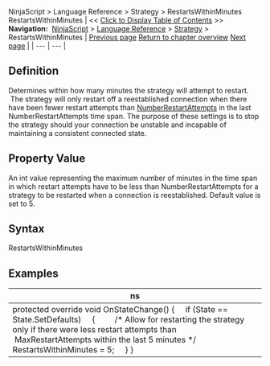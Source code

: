 ﻿
NinjaScript > Language Reference > Strategy > RestartsWithinMinutes
RestartsWithinMinutes
| << [Click to Display Table of Contents](restartswithinminutes.md) >> **Navigation:**     [NinjaScript](ninjascript.md) > [Language Reference](language_reference_wip.md) > [Strategy](strategy.md) > RestartsWithinMinutes | [Previous page](realtimeerrorhandling.md) [Return to chapter overview](strategy.md) [Next page](setorderquantity.md) |
| --- | --- |
## Definition
Determines within how many minutes the strategy will attempt to restart.  The strategy will only restart off a reestablished connection when there have been fewer restart attempts than [NumberRestartAttempts](numberrestartattempts.md) in the last NumberRestartAttempts time span. The purpose of these settings is to stop the strategy should your connection be unstable and incapable of maintaining a consistent connected state.
 
## Property Value
An int value representing the maximum number of minutes in the time span in which restart attempts have to be less than NumberRestartAttempts for a strategy to be restarted when a connection is reestablished. Default value is set to 5.
 
## Syntax
RestartsWithinMinutes

## 
## Examples
| ns |
| --- |
| protected override void OnStateChange() {      if (State == State.SetDefaults)      {          /* Allow for restarting the strategy only if there were less restart attempts than           MaxRestartAttempts within the last 5 minutes */          RestartsWithinMinutes = 5;      } } |
